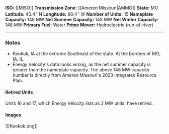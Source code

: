 **ISO:** [[MISO]]
**Transmission Zone:** [[Ameren Missouri|AMMO]]
**State:** MO
**Latitude:** $40.4^\circ$ N
**Longitude:** $90.4^\circ$ W
**Number of Units:** 15
**Nameplate Capacity:** 148 MW
**Net Summer Capacity:** 148 MW
**Net Winter Capacity:** 148 MW
**Primary Fuel:** Water
**Prime Mover:** Hydroelectric (run-of-river)

---
### Notes
- Keokuk, IA at the extreme Southeast of the state. At the borders of MO, IA, IL.
- Energy Velocity's data looks wrong, as the net summer capacity is greater than the nameplate capacity. The above 148 MW capacity number is directly from Ameren Missouri's 2023 Integrated Resource Plan.
#### Retired Units
Units 16 and 17, which Energy Velocity lists as 2 MW units, have retired.
#### Images

![[Keokuk.png]]